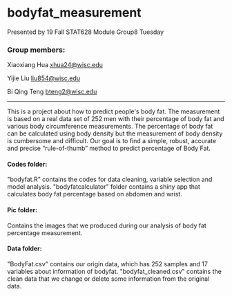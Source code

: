 # bodyfat_measurement

Presented by 19 Fall STAT628 Module Group8 Tuesday

### Group members:
Xiaoxiang Hua xhua24@wisc.edu

Yijie Liu liu854@wisc.edu

Bi Qing Teng bteng2@wisc.edu

******

This is a project about how to predict people's body fat. The measurement is based on a real data set of 252 men with their percentage of body fat and various body circumference measurements. The percentage of body fat can be calculated using body density but the measurement of body density is cumbersome and difficult. Our goal is to find a simple, robust, accurate and precise “rule-of-thumb” method to predict percentage of Body Fat. 

#### Codes folder:
"bodyfat.R" contains the codes for data cleaning, variable selection and model analysis. "bodyfatcalculator" folder contains a shiny app that calculates body fat percentage based on abdomen and wrist.

#### Pic folder:
Contains the images that we produced during our analysis of body fat percentage measurement.

#### Data folder:
"BodyFat.csv" contains our origin data, which has 252 samples and 17 variables about information of bodyfat. "bodyfat_cleaned.csv" contains the clean data that we change or delete some information from the original data. 
